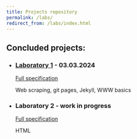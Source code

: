 ```yaml
---
title: Projects repository
permalink: /labs/
redirect_from: /labs/index.html
---
```


## Concluded projects:

- ### [Laboratory 1](https://querthdp.github.io/awww/labs/g2/) - 03.03.2024

  [Full specification](https://kciebiera.github.io/www-2324/lab1.html)

  Web scraping, git pages, Jekyll, WWW basics

- ### Laboratory 2 - work in progress

  [Full specification](https://kciebiera.github.io/www-2324/lab2.html)

  HTML
